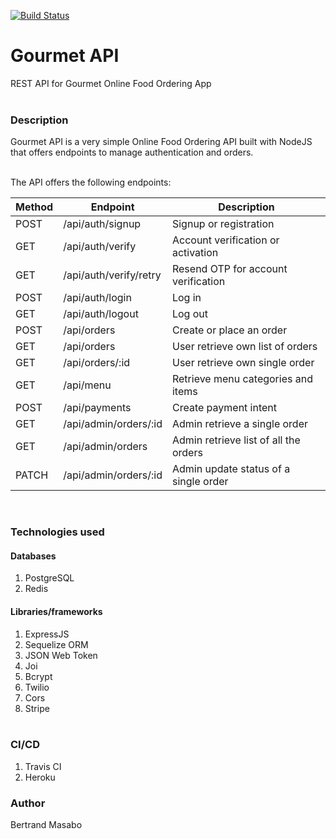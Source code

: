 [![Build Status](https://travis-ci.com/the22mastermind/gourmet-api.svg?branch=main)](https://travis-ci.com/the22mastermind/gourmet-api)
# Gourmet API
REST API for Gourmet Online Food Ordering App
<br/><br/>

### Description

Gourmet API is a very simple Online Food Ordering API built with NodeJS that offers endpoints to manage authentication and orders.<br/><br/>

The API offers the following endpoints:

| Method | Endpoint | Description |
| ----------- | ----------- | ----------- |
| POST | /api/auth/signup | Signup or registration |
| GET | /api/auth/verify | Account verification or activation |
| GET | /api/auth/verify/retry | Resend OTP for account verification |
| POST | /api/auth/login | Log in |
| GET | /api/auth/logout | Log out |
| POST | /api/orders | Create or place an order |
| GET | /api/orders | User retrieve own list of orders |
| GET | /api/orders/:id | User retrieve own single order |
| GET | /api/menu | Retrieve menu categories and items |
| POST | /api/payments | Create payment intent |
| GET | /api/admin/orders/:id | Admin retrieve a single order |
| GET | /api/admin/orders | Admin retrieve list of all the orders |
| PATCH | /api/admin/orders/:id | Admin update status of a single order |

<br/>

### Technologies used

#### Databases
1. PostgreSQL
2. Redis

#### Libraries/frameworks
1. ExpressJS
2. Sequelize ORM
3. JSON Web Token
4. Joi
5. Bcrypt
6. Twilio
7. Cors
8. Stripe
<br/><br/>

### CI/CD
1. Travis CI
2. Heroku

### Author
Bertrand Masabo
